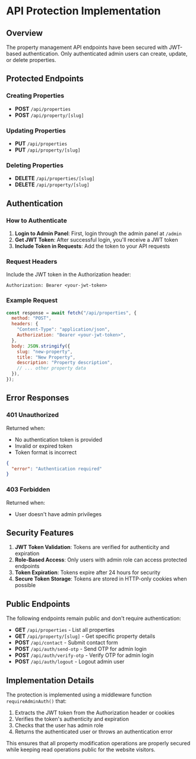 # API Protection Implementation

## Overview

The property management API endpoints have been secured with JWT-based authentication. Only authenticated admin users can create, update, or delete properties.

## Protected Endpoints

### Creating Properties

- **POST** `/api/properties`
- **POST** `/api/property/[slug]`

### Updating Properties

- **PUT** `/api/properties`
- **PUT** `/api/property/[slug]`

### Deleting Properties

- **DELETE** `/api/properties/[slug]`
- **DELETE** `/api/property/[slug]`

## Authentication

### How to Authenticate

1. **Login to Admin Panel**: First, login through the admin panel at `/admin`
2. **Get JWT Token**: After successful login, you'll receive a JWT token
3. **Include Token in Requests**: Add the token to your API requests

### Request Headers

Include the JWT token in the Authorization header:

```
Authorization: Bearer <your-jwt-token>
```

### Example Request

```javascript
const response = await fetch("/api/properties", {
  method: "POST",
  headers: {
    "Content-Type": "application/json",
    Authorization: "Bearer <your-jwt-token>",
  },
  body: JSON.stringify({
    slug: "new-property",
    title: "New Property",
    description: "Property description",
    // ... other property data
  }),
});
```

## Error Responses

### 401 Unauthorized

Returned when:

- No authentication token is provided
- Invalid or expired token
- Token format is incorrect

```json
{
  "error": "Authentication required"
}
```

### 403 Forbidden

Returned when:

- User doesn't have admin privileges

## Security Features

1. **JWT Token Validation**: Tokens are verified for authenticity and expiration
2. **Role-Based Access**: Only users with admin role can access protected endpoints
3. **Token Expiration**: Tokens expire after 24 hours for security
4. **Secure Token Storage**: Tokens are stored in HTTP-only cookies when possible

## Public Endpoints

The following endpoints remain public and don't require authentication:

- **GET** `/api/properties` - List all properties
- **GET** `/api/property/[slug]` - Get specific property details
- **POST** `/api/contact` - Submit contact form
- **POST** `/api/auth/send-otp` - Send OTP for admin login
- **POST** `/api/auth/verify-otp` - Verify OTP for admin login
- **POST** `/api/auth/logout` - Logout admin user

## Implementation Details

The protection is implemented using a middleware function `requireAdminAuth()` that:

1. Extracts the JWT token from the Authorization header or cookies
2. Verifies the token's authenticity and expiration
3. Checks that the user has admin role
4. Returns the authenticated user or throws an authentication error

This ensures that all property modification operations are properly secured while keeping read operations public for the website visitors.
